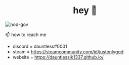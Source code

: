 <h1 align="center">hey 👋</h1>


<p align="left"> <img src="https://komarev.com/ghpvc/?username=nod-gov&label=Profile%20views&color=0e75b6&style=flat" alt="nod-gov" /> </p>

📫 how to reach me 

- discord = dauntless#0001
- steam = https://steamcommunity.com/id/justonlygod
- website = https://dauntlessik1337.github.io/
